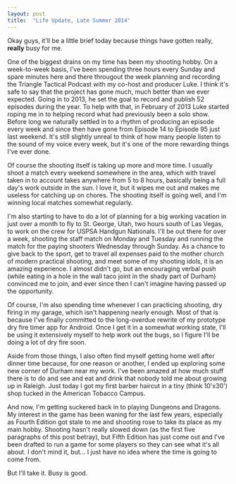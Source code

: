 ```yaml
---
layout: post
title:  "Life Update, Late Summer 2014" 
---
```


Okay guys, it'll be a little brief today because things have gotten really, **really** busy for me.

One of the biggest drains on my time has been my shooting hobby. On a week-to-week basis, I've been spending three hours every Sunday and spare minutes here and there througout the week planning and recording the Triangle Tactical Podcast with my co-host and producer Luke. I think it's safe to say that the project has gone much, much better than we ever expected. Going in to 2013, he set the goal to record and publish 52 episodes during the year. To help with that, in February of 2013 Luke started roping me in to helping record what had previously been a solo show. Before long we naturally settled in to a rhythm of producing an episode every week and since then have gone from Episode 14 to Episode 95 just last weekend. It's still slightly unreal to think of how many people listen to the sound of my voice every week, but it's one of the more rewarding things I've ever done.

Of course the shooting itself is taking up more and more time. I usually shoot a match every weekend somewhere in the area, which with travel taken in to account takes anywhere from 5 to 8 hours, basically being a full day's work outside in the sun. I love it, but it wipes me out and makes me useless for catching up on chores. The shooting itself is going well, and I'm winning local matches somewhat regularly.

I'm also starting to have to do a lot of planning for a big working vacation in just over a month to fly to St. George, Utah, two hours south of Las Vegas, to work on the crew for USPSA Handgun Nationals. I'll be out there for over a week, shooting the staff match on Monday and Tuesday and running the match for the paying shooters Wednesday through Sunday. As a chance to give back to the sport, get to travel all expenses paid to the mother church of modern practical shooting, and meet some of my shooting idols, it is an amazing experience. I almost didn't go, but an encouraging verbal push (while eating in a hole in the wall taco joint in the shady part of Durham) convinced me to join, and ever since then I can't imagine having passed up the opportunity.

Of course, I'm also spending time whenever I can practicing shooting, dry firing in my garage, which isn't happening nearly enough. Most of that is because I've finally committed to the long-overdue rewrite of my prototype dry fire timer app for Android. Once I get it in a somewhat working state, I'll be using it extensively myself to help work out the bugs, so I figure I'll be doing a lot of dry fire soon. 

Aside from those things, I also often find myself getting home well after dinner time because, for one reason or another, I ended up exploring some new corner of Durham near my work. I've been amazed at how much stuff there is to do and see and eat and drink that nobody told me about growing up in Raleigh. Just today I got my first barber haircut in a tiny (think 10'x30') shop tucked in the American Tobacco Campus. 

And now, I'm getting suckered back in to playing Dungeons and Dragons. My interest in the game has been waning for the last few years, especially as Fourth Edition got stale to me and shooting rose to take its place as my main hobby. Shooting hasn't really slowed down (as the first five paragraphs of this post betray), but Fifth Edition has just come out and I've been drafted to run a game for some players so they can see what it's all about. I don't mind it, but... I just have no idea where the time is going to come from. 

But I'll take it. Busy is good. 